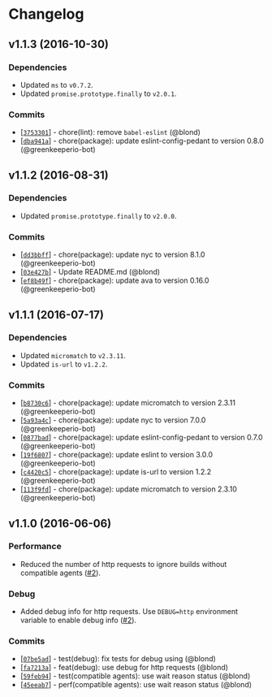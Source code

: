 Changelog
=========

v1.1.3 (2016-10-30)
-------------------

### Dependencies

* Updated `ms` to `v0.7.2`.
* Updated `promise.prototype.finally` to `v2.0.1`.

### Commits

* [[`3753301`](https://github.com/blond/teamcity-build-queue/commit/3753301)] - chore(lint): remove `babel-eslint` (@blond)
* [[`dba941a`](https://github.com/blond/teamcity-build-queue/commit/dba941a)] - chore(package): update eslint-config-pedant to version 0.8.0 (@greenkeeperio-bot)

v1.1.2 (2016-08-31)
-------------------

### Dependencies

* Updated `promise.prototype.finally` to `v2.0.0`.

### Commits

* [[`dd3bbff`](https://github.com/blond/teamcity-build-queue/commit/dd3bbff)] - chore(package): update nyc to version 8.1.0 (@greenkeeperio-bot)
* [[`03e427b`](https://github.com/blond/teamcity-build-queue/commit/03e427b)] - Update README.md (@blond)
* [[`ef8b49f`](https://github.com/blond/teamcity-build-queue/commit/ef8b49f)] - chore(package): update ava to version 0.16.0 (@greenkeeperio-bot)

v1.1.1 (2016-07-17)
-------------------

### Dependencies

* Updated `micromatch` to `v2.3.11`.
* Updated `is-url` to `v1.2.2`.

### Commits

* [[`b8730c6`](https://github.com/blond/teamcity-build-queue/commit/b8730c6)] - chore(package): update micromatch to version 2.3.11 (@greenkeeperio-bot)
* [[`5a93a4c`](https://github.com/blond/teamcity-build-queue/commit/5a93a4c)] - chore(package): update nyc to version 7.0.0 (@greenkeeperio-bot)
* [[`0877bad`](https://github.com/blond/teamcity-build-queue/commit/0877bad)] - chore(package): update eslint-config-pedant to version 0.7.0 (@greenkeeperio-bot)
* [[`19f6807`](https://github.com/blond/teamcity-build-queue/commit/19f6807)] - chore(package): update eslint to version 3.0.0 (@greenkeeperio-bot)
* [[`c4420c5`](https://github.com/blond/teamcity-build-queue/commit/c4420c5)] - chore(package): update is-url to version 1.2.2 (@greenkeeperio-bot)
* [[`113f9fd`](https://github.com/blond/teamcity-build-queue/commit/113f9fd)] - chore(package): update micromatch to version 2.3.10 (@greenkeeperio-bot)

v1.1.0 (2016-06-06)
-------------------

### Performance

* Reduced the number of http requests to ignore builds without compatible agents ([#2]).

### Debug

* Added debug info for http requests. Use `DEBUG=http` environment variable to enable debug info ([#2]).

[#2]: https://github.com/blond/teamcity-build-queue/pull/2

### Commits

* [[`07be5ad`](https://github.com/blond/teamcity-build-queue/commit/07be5ad)] - test(debug): fix tests for debug using (@blond)
* [[`fa7213a`](https://github.com/blond/teamcity-build-queue/commit/fa7213a)] - feat(debug): use debug for http requests (@blond)
* [[`59feb94`](https://github.com/blond/teamcity-build-queue/commit/59feb94)] - test(compatible agents): use wait reason status (@blond)
* [[`45eeab7`](https://github.com/blond/teamcity-build-queue/commit/45eeab7)] - perf(compatible agents): use wait reason status (@blond)
